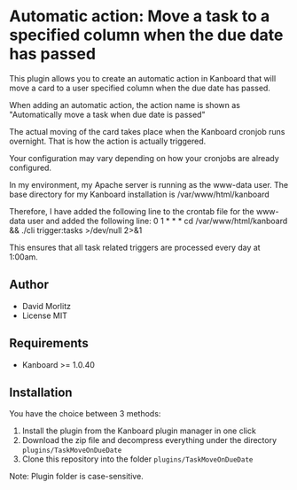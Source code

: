 Automatic action: Move a task to a specified column when the due date has passed
==================================================================================

This plugin allows you to create an automatic action in Kanboard that will move a card
to a user specified column when the due date has passed.

When adding an automatic action, the action name is shown as
"Automatically move a task when due date is passed"

The actual moving of the card takes place when the Kanboard cronjob runs overnight. That is how the action is actually triggered.

Your configuration may vary depending on how your cronjobs are already configured.

In my environment, my Apache server is running as the www-data user. The base directory for my Kanboard installation is /var/www/html/kanboard

Therefore, I have added the following line to the crontab file for the www-data user and added the following line:
0 1 * * * cd /var/www/html/kanboard && ./cli trigger:tasks >/dev/null 2>&1

This ensures that all task related triggers are processed every day at 1:00am.

Author
------

- David Morlitz
- License MIT

Requirements
------------

- Kanboard >= 1.0.40

Installation
------------

You have the choice between 3 methods:

1. Install the plugin from the Kanboard plugin manager in one click
2. Download the zip file and decompress everything under the directory `plugins/TaskMoveOnDueDate`
3. Clone this repository into the folder `plugins/TaskMoveOnDueDate`

Note: Plugin folder is case-sensitive.
